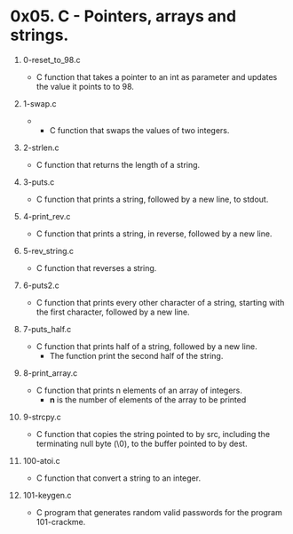 # 0x05. C - Pointers, arrays and strings.

1. 0-reset_to_98.c
   - C function that takes a pointer to an int as parameter and updates the value it points to to 98.

2. 1-swap.c
   - - C function that swaps the values of two integers.

3. 2-strlen.c
   - C function that returns the length of a string.

4. 3-puts.c
   - C function that prints a string, followed by a new line, to stdout.

5. 4-print_rev.c
   - C function that prints a string, in reverse, followed by a new line.

6. 5-rev_string.c
   - C function that reverses a string.

7. 6-puts2.c
   - C function that prints every other character of a string, starting with the first character, followed by a new line.

8. 7-puts_half.c
   - C function that prints half of a string, followed by a new line.
     - The function print the second half of the string.

9. 8-print_array.c
   - C function that prints n elements of an array of integers.
     - **n** is the number of elements of the array to be printed

10. 9-strcpy.c
    - C function that copies the string pointed to by src, including the terminating null byte (\0), to the buffer pointed to by dest.

11. 100-atoi.c
    - C function that convert a string to an integer.

12. 101-keygen.c
    - C program that generates random valid passwords for the program 101-crackme.

